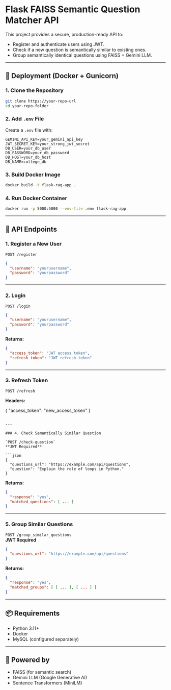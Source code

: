 # Flask FAISS Semantic Question Matcher API

This project provides a secure, production-ready API to:
- Register and authenticate users using JWT.
- Check if a new question is semantically similar to existing ones.
- Group semantically identical questions using FAISS + Gemini LLM.

---

## 🚀 Deployment (Docker + Gunicorn)

### 1. Clone the Repository

```bash
git clone https://your-repo-url
cd your-repo-folder
```

### 2. Add `.env` File

Create a `.env` file with:

```env
GEMINI_API_KEY=your_gemini_api_key
JWT_SECRET_KEY=your_strong_jwt_secret
DB_USER=your_db_user
DB_PASSWORD=your_db_password
DB_HOST=your_db_host
DB_NAME=college_db
```

### 3. Build Docker Image

```bash
docker build -t flask-rag-app .
```

### 4. Run Docker Container

```bash
docker run -p 5000:5000 --env-file .env flask-rag-app
```

---

## 🔐 API Endpoints

### 1. Register a New User

`POST /register`

```json
{
  "username": "yourusername",
  "password": "yourpassword"
}
```

---

### 2. Login

`POST /login`

```json
{
  "username": "yourusername",
  "password": "yourpassword"
}
```

**Returns:**

```json
{
  "access_token": "JWT access token",
  "refresh_token": "JWT refresh token"
}
```

---

### 3. Refresh Token

`POST /refresh`

**Headers:**

{
  "access_token": "new_access_token"
}
```

---

### 4. Check Semantically Similar Question

`POST /check-question`  
**JWT Required**

```json
{
  "questions_url": "https://example.com/api/questions",
  "question": "Explain the role of loops in Python."
}
```

**Returns:**

```json
{
  "response": "yes",
  "matched_questions": [ ... ]
}
```

---

### 5. Group Similar Questions

`POST /group_similar_questions`  
**JWT Required**

```json
{
  "questions_url": "https://example.com/api/questions"
}
```

**Returns:**

```json
{
  "response": "yes",
  "matched_groups": [ [ ... ], [ ... ] ]
}
```

---

## 📦 Requirements

- Python 3.11+
- Docker
- MySQL (configured separately)

---

## 🧠 Powered by

- FAISS (for semantic search)
- Gemini LLM (Google Generative AI)
- Sentence Transformers (MiniLM)

